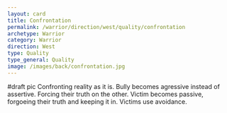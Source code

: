 ```yaml
---
layout: card
title: Confrontation
permalink: /warrior/direction/west/quality/confrontation
archetype: Warrior
category: Warrior
direction: West
type: Quality
type_general: Quality
image: /images/back/confrontation.jpg
---
```

#draft pic Confronting reality as it is. Bully becomes agressive instead of assertive. Forcing their truth on the other. Victim becomes passive, forgoeing their truth and keeping it in. Victims use avoidance.
